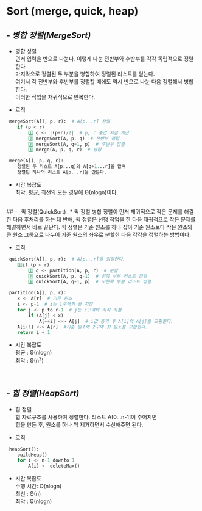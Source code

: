 # __Sort (merge, quick, heap)__

## - _병합 정렬(MergeSort)_
* 병합 정렬   
먼저 입력을 반으로 나눈다. 이렇게 나눈 전반부와 후반부를 각각 독립적으로 정렬한다.  
마지막으로 정렬된 두 부분을 병합하여 정렬된 리스트를 얻는다.  
여기서 각 전반부와 후반부를 정렬할 때에도 역시 반으로 나눈 다음 정렬해서 병합한다.  
이러한 작업을 재귀적으로 반복한다.

* 로직
```python
 mergeSort(A[], p, r):  # A[p...r] 정렬
    if (p < r)
        1️⃣ q <- |(p+r)/2|  # p, r 중간 지점 계산    
        2️⃣ mergeSort(A, p, q)  # 전반부 정렬
        3️⃣ mergeSort(A, q+1, p)  # 후반부 정렬
        4️⃣ merge(A, p, q, r)  # 병합

 merge(A[], p, q, r):
    정렬된 두 리스트 A[p...q]와 A[q+1...r]을 합쳐
    정렬된 하나의 리스트 A[p...r]을 만든다.
 ```

 * 시간 복잡도  
 최악, 평균, 최선의 모든 경우에 Θ(nlogn)이다.  
 <br>
## - _퀵 정렬(QuickSort)_
* 퀵 정렬  
병합 정렬이 먼저 재귀적으로 작은 문제를 해결한 다음 후처리를 하는 데 반해, 퀵 정렬은 선행 작업을 한 다음 재귀적으로 작은 문제를 해결하면서 바로 끝난다.  
퀵 정렬은 기준 원소를 하나 잡아 기준 원소보다 작은 원소와 큰 원소 그룹으로 나누어 기준 원소의 좌우로 분할한 다음 각각을 정렬하는 방법이다.

* 로직  
```python
 quickSort(A[], p, r):  # A[p...r]을 정렬한다.
    1️⃣if (p < r)
        2️⃣ q <- partition(A, p, r)  # 분할
        3️⃣ quickSort(A, p, q-1)  # 왼쪽 부분 리스트 정렬
        4️⃣ quickSort(A, q+1, p)  # 오른쪽 부분 리스트 정렬

 partition(A[], p, r):
    x <- A[r]  # 기준 원소
    i <- p-1  # i는 1구역의 끝 지점
    for j <- p to r-1  # j는 3구역의 시작 지점
        if (A[j] < x)
            A[++i] <-> A[j]  # i값 증가 후 A[i]와 A[j]를 교환한다.
    A[i+1] <-> A[r]  #기준 원소와 2구역 첫 원소를 교환한다.
    return i + 1
```

* 시간 복잡도  
평균 : Θ(nlogn)  
최악 : Θ(n<sup>2</sup>)  
<br>

## - _힙 정렬(HeapSort)_
* 힙 정렬  
힙 자료구조를 사용하여 정렬한다. 리스트 A[0...n-1]이 주어지면   
힙을 만든 후, 원소를 하나 씩 제거하면서 수선해주면 된다.

* 로직
```python
 heapSort():
    buildHeap()
    for i <- n-1 downto 1
        A[i] <- deleteMax()
```
* 시간 복잡도  
수행 시간: O(nlogn)  
최선 : Θ(n)  
최악 : Θ(nlogn)